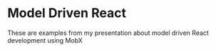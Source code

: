 # Model Driven React
These are examples from my presentation about model driven React development using MobX
